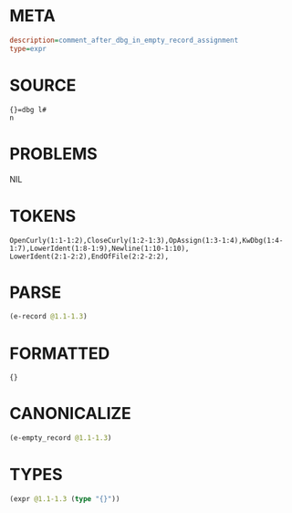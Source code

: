 # META
~~~ini
description=comment_after_dbg_in_empty_record_assignment
type=expr
~~~
# SOURCE
~~~roc
{}=dbg l#
n
~~~
# PROBLEMS
NIL
# TOKENS
~~~zig
OpenCurly(1:1-1:2),CloseCurly(1:2-1:3),OpAssign(1:3-1:4),KwDbg(1:4-1:7),LowerIdent(1:8-1:9),Newline(1:10-1:10),
LowerIdent(2:1-2:2),EndOfFile(2:2-2:2),
~~~
# PARSE
~~~clojure
(e-record @1.1-1.3)
~~~
# FORMATTED
~~~roc
{}
~~~
# CANONICALIZE
~~~clojure
(e-empty_record @1.1-1.3)
~~~
# TYPES
~~~clojure
(expr @1.1-1.3 (type "{}"))
~~~
